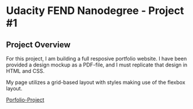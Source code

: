 # Udacity FEND Nanodegree - Project #1

## Project Overview

For this project, I am building a full resposive portfolio website. I have been provided a design mockup as a PDF-file, and I must replicate that design in HTML and CSS.

My page utilizes a grid-based layout with styles making use of the flexbox layout.

[Porfolio-Project](https://lalegamero.github.io/Portfolio-Project/)
